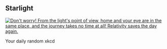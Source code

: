 ## Starlight
[![Don't worry! From the light's point of view, home and your eye are in the same place, and the journey takes no time at all! Relativity saves the day again.](https://imgs.xkcd.com/comics/starlight.png)](https://xkcd.com/811/ "Don't worry! From the light's point of view, home and your eye are in the same place, and the journey takes no time at all! Relativity saves the day again.")

Your daily random xkcd

